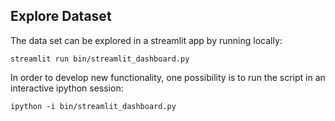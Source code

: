 ## Explore Dataset

The data set can be explored in a streamlit app by running locally:
```
streamlit run bin/streamlit_dashboard.py
```

In order to develop new functionality, one possibility is to run the
script in an interactive ipython session:
```
ipython -i bin/streamlit_dashboard.py
``` 
